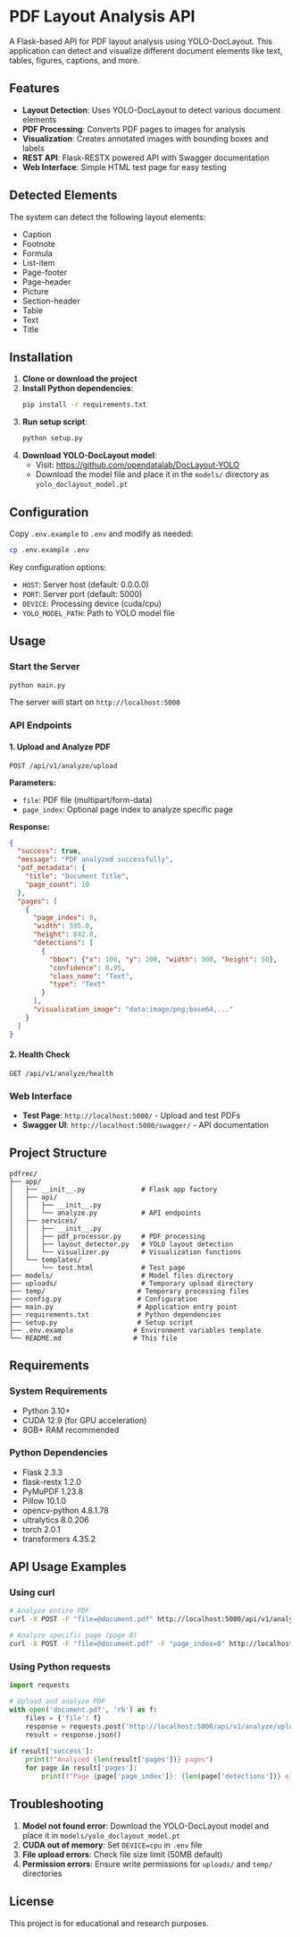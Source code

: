 # PDF Layout Analysis API

A Flask-based API for PDF layout analysis using YOLO-DocLayout. This application can detect and visualize different document elements like text, tables, figures, captions, and more.

## Features

- **Layout Detection**: Uses YOLO-DocLayout to detect various document elements
- **PDF Processing**: Converts PDF pages to images for analysis
- **Visualization**: Creates annotated images with bounding boxes and labels
- **REST API**: Flask-RESTX powered API with Swagger documentation
- **Web Interface**: Simple HTML test page for easy testing

## Detected Elements

The system can detect the following layout elements:
- Caption
- Footnote
- Formula
- List-item
- Page-footer
- Page-header
- Picture
- Section-header
- Table
- Text
- Title

## Installation

1. **Clone or download the project**
2. **Install Python dependencies**:
   ```bash
   pip install -r requirements.txt
   ```
3. **Run setup script**:
   ```bash
   python setup.py
   ```
4. **Download YOLO-DocLayout model**:
   - Visit: https://github.com/opendatalab/DocLayout-YOLO
   - Download the model file and place it in the `models/` directory as `yolo_doclayout_model.pt`

## Configuration

Copy `.env.example` to `.env` and modify as needed:

```bash
cp .env.example .env
```

Key configuration options:
- `HOST`: Server host (default: 0.0.0.0)
- `PORT`: Server port (default: 5000)
- `DEVICE`: Processing device (cuda/cpu)
- `YOLO_MODEL_PATH`: Path to YOLO model file

## Usage

### Start the Server

```bash
python main.py
```

The server will start on `http://localhost:5000`

### API Endpoints

#### 1. Upload and Analyze PDF
```
POST /api/v1/analyze/upload
```

**Parameters:**
- `file`: PDF file (multipart/form-data)
- `page_index`: Optional page index to analyze specific page

**Response:**
```json
{
  "success": true,
  "message": "PDF analyzed successfully",
  "pdf_metadata": {
    "title": "Document Title",
    "page_count": 10
  },
  "pages": [
    {
      "page_index": 0,
      "width": 595.0,
      "height": 842.0,
      "detections": [
        {
          "bbox": {"x": 100, "y": 200, "width": 300, "height": 50},
          "confidence": 0.95,
          "class_name": "Text",
          "type": "Text"
        }
      ],
      "visualization_image": "data:image/png;base64,..."
    }
  ]
}
```

#### 2. Health Check
```
GET /api/v1/analyze/health
```

### Web Interface

- **Test Page**: `http://localhost:5000/` - Upload and test PDFs
- **Swagger UI**: `http://localhost:5000/swagger/` - API documentation

## Project Structure

```
pdfrec/
├── app/
│   ├── __init__.py              # Flask app factory
│   ├── api/
│   │   ├── __init__.py
│   │   └── analyze.py           # API endpoints
│   ├── services/
│   │   ├── __init__.py
│   │   ├── pdf_processor.py     # PDF processing
│   │   ├── layout_detector.py   # YOLO layout detection
│   │   └── visualizer.py        # Visualization functions
│   └── templates/
│       └── test.html            # Test page
├── models/                      # Model files directory
├── uploads/                     # Temporary upload directory
├── temp/                       # Temporary processing files
├── config.py                   # Configuration
├── main.py                     # Application entry point
├── requirements.txt            # Python dependencies
├── setup.py                    # Setup script
├── .env.example               # Environment variables template
└── README.md                  # This file
```

## Requirements

### System Requirements
- Python 3.10+
- CUDA 12.9 (for GPU acceleration)
- 8GB+ RAM recommended

### Python Dependencies
- Flask 2.3.3
- flask-restx 1.2.0
- PyMuPDF 1.23.8
- Pillow 10.1.0
- opencv-python 4.8.1.78
- ultralytics 8.0.206
- torch 2.0.1
- transformers 4.35.2

## API Usage Examples

### Using curl
```bash
# Analyze entire PDF
curl -X POST -F "file=@document.pdf" http://localhost:5000/api/v1/analyze/upload

# Analyze specific page (page 0)
curl -X POST -F "file=@document.pdf" -F "page_index=0" http://localhost:5000/api/v1/analyze/upload
```

### Using Python requests
```python
import requests

# Upload and analyze PDF
with open('document.pdf', 'rb') as f:
    files = {'file': f}
    response = requests.post('http://localhost:5000/api/v1/analyze/upload', files=files)
    result = response.json()
    
if result['success']:
    print(f"Analyzed {len(result['pages'])} pages")
    for page in result['pages']:
        print(f"Page {page['page_index']}: {len(page['detections'])} elements detected")
```

## Troubleshooting

1. **Model not found error**: Download the YOLO-DocLayout model and place it in `models/yolo_doclayout_model.pt`
2. **CUDA out of memory**: Set `DEVICE=cpu` in `.env` file
3. **File upload errors**: Check file size limit (50MB default)
4. **Permission errors**: Ensure write permissions for `uploads/` and `temp/` directories

## License

This project is for educational and research purposes.